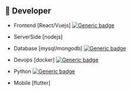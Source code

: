 ## :hammer: Developer 

- Frontend [React/Vuejs] [![Generic badge](https://img.shields.io/badge/Prefers%20React-blue)](https://shields.io/)

- ServerSide [nodejs]

- Database [mysql/mongodb] [![Generic badge](https://img.shields.io/badge/Prefers%20MySql-blue)](https://shields.io/)

- Devops [docker] [![Generic badge](https://img.shields.io/badge/Still%20learning%20but%20competent%20nonetheless-blue)](https://shields.io/)

- Python [![Generic badge](https://img.shields.io/badge/More%20of%20a%20hobby-blue)](https://shields.io/)

- Mobile [flutter] 
